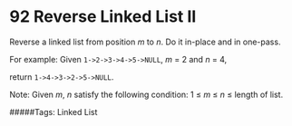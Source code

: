 # 92 Reverse Linked List II

Reverse a linked list from position *m* to *n*. Do it in-place and in one-pass.

For example:
Given `1->2->3->4->5->NULL`, *m* = 2 and *n* = 4,

return `1->4->3->2->5->NULL`.

Note:
Given *m*, *n* satisfy the following condition:
1 ≤ *m* ≤ *n* ≤ length of list.

#####Tags:
Linked List